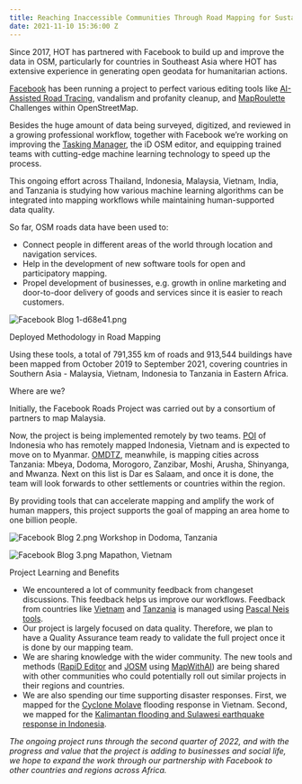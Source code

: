 ```yaml
---
title: Reaching Inaccessible Communities Through Road Mapping for Sustainable Development
date: 2021-11-10 15:36:00 Z
---
```


Since 2017, HOT has partnered with Facebook to build up and improve the data in OSM, particularly for countries in Southeast Asia where HOT has extensive experience in generating open geodata for humanitarian actions.

[Facebook](https://wiki.openstreetmap.org/wiki/Facebook_(company)) has been running a project to perfect various editing tools like [AI-Assisted Road Tracing](https://wiki.openstreetmap.org/wiki/Organised_Editing/Activities/Facebook#Sub-contracted_Teams), vandalism and profanity cleanup, and [MapRoulette](https://maproulette.org/) Challenges within OpenStreetMap.

Besides the huge amount of data being surveyed, digitized, and reviewed in a growing professional workflow, together with Facebook we’re working on improving the [Tasking Manager](https://tasks.hotosm.org/), the iD OSM editor, and equipping trained teams with cutting-edge machine learning technology to speed up the process.

This ongoing effort across Thailand, Indonesia, Malaysia, Vietnam, India, and Tanzania is studying how various machine learning algorithms can be integrated into mapping workflows while maintaining human-supported data quality.

So far, OSM roads data have been used to:
* Connect people in different areas of the world through location and navigation services.
* Help in the development of new software tools for open and participatory mapping.
* Propel development of businesses, e.g. growth in online marketing and door-to-door delivery of goods and services since it is easier to reach customers.

![Facebook Blog 1-d68e41.png](/uploads/Facebook%20Blog%201-d68e41.png)

Deployed Methodology in Road Mapping

Using these tools, a total of 791,355 km of roads and 913,544 buildings have been mapped from October 2019 to September 2021, covering countries in Southern Asia - Malaysia, Vietnam, Indonesia to Tanzania in Eastern Africa.

Where are we?

Initially, the Facebook Roads Project was carried out by a consortium of partners to map Malaysia.

Now, the project is being implemented remotely by two teams. [POI](https://openstreetmap.or.id/en/#) of Indonesia who has remotely mapped Indonesia, Vietnam and is expected to move on to Myanmar. [OMDTZ](https://www.omdtz.or.tz/), meanwhile, is mapping cities across Tanzania: Mbeya, Dodoma, Morogoro, Zanzibar, Moshi, Arusha, Shinyanga, and Mwanza. Next on this list is Dar es Salaam, and once it is done, the team will look forwards to other settlements or countries within the region.

By providing tools that can accelerate mapping and amplify the work of human mappers, this project supports the goal of mapping an area home to one billion people.

![Facebook Blog 2.png](/uploads/Facebook%20Blog%202.png)
Workshop in Dodoma, Tanzania 

![Facebook Blog 3.png](/uploads/Facebook%20Blog%203.png)
Mapathon, Vietnam

Project Learning and Benefits
* We encountered a lot of community feedback from changeset discussions. This feedback helps us improve our workflows. Feedback from countries like [Vietnam](https://www.openstreetmap.org/changeset/61700324) and [Tanzania](https://www.openstreetmap.org/changeset/97967115#map=15/-3.7186/36.7254) is managed using [Pascal Neis tools](https://resultmaps.neis-one.org/osm-discussions#1/-8/9).
* Our project is largely focused on data quality. Therefore, we plan to have a Quality Assurance team ready to validate the full project once it is done by our mapping team.
* We are sharing knowledge with the wider community. The new tools and methods ([RapiD Editor](https://mapwith.ai/rapid#background=Maxar-Premium&disable_features=boundaries&map=2.00/0.0/0.0) and [JOSM](https://josm.openstreetmap.de/) using [MapWithAI](https://mapwith.ai/#14/-7.02455/110.34703)) are being shared with other communities who could potentially roll out similar projects in their regions and countries.
* We are also spending our time supporting disaster responses. First, we mapped for the [Cyclone Molave](https://tasks.hotosm.org/projects/9734#description) flooding response in Vietnam. Second, we mapped for the [Kalimantan flooding and Sulawesi earthquake response in Indonesia](https://tasks-indonesia.hotosm.org/explore).

*The ongoing project runs through the second quarter of 2022, and with the progress and value that the project is adding to businesses and social life, we hope to expand the work through our partnership with Facebook to other countries and regions across Africa.*



